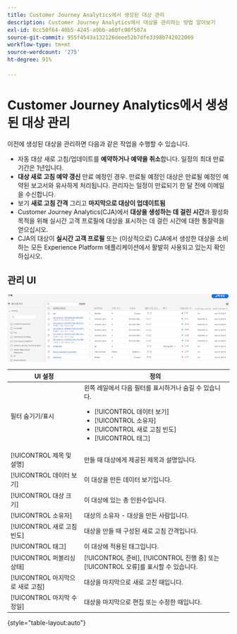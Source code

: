 ```yaml
---
title: Customer Journey Analytics에서 생성된 대상 관리
description: Customer Journey Analytics에서 대상을 관리하는 방법 알아보기
exl-id: 0cc50f64-40b5-4245-a9bb-a60fc90f507a
source-git-commit: 955f4543a132126deee52b7dfe3398b742022069
workflow-type: tm+mt
source-wordcount: '275'
ht-degree: 91%

---
```


# Customer Journey Analytics에서 생성된 대상 관리

이전에 생성된 대상을 관리하면 다음과 같은 작업을 수행할 수 있습니다.

* 자동 대상 새로 고침/업데이트를 **예약하거나 예약을 취소**&#x200B;합니다. 일정의 최대 만료 기간은 1년입니다.
* **대상 새로 고침 예약 갱신** 만료 예정인 경우. 만료될 예정인 대상은 만료될 예정인 예약된 보고서와 유사하게 처리됩니다. 관리자는 일정이 만료되기 한 달 전에 이메일을 수신합니다.
* 보기 **새로 고침 간격** 그리고 **마지막으로 대상이 업데이트됨**
* Customer Journey Analytics(CJA)에서 **대상을 생성하는 데 걸린 시간**&#x200B;과 활성화 목적을 위해 실시간 고객 프로필에 대상을 표시하는 데 걸린 시간에 대한 통찰력을 얻으십시오.
* CJA의 대상이 **실시간 고객 프로필** 또는 (이상적으로) CJA에서 생성한 대상을 소비하는 모든 Experience Platform 애플리케이션에서 활발히 사용되고 있는지 확인하십시오.

## 관리 UI

![](assets/manage.png)

| UI 설정 | 정의 |
| --- | --- |
| 필터 숨기기/표시 | 왼쪽 레일에서 다음 필터를 표시하거나 숨길 수 있습니다. <ul><li>[!UICONTROL 데이터 보기]</li><li>[!UICONTROL 소유자]</li><li>[!UICONTROL 새로 고침 빈도]</li><li>[!UICONTROL 태그]</li></ul> |
| [!UICONTROL 제목 및 설명] | 만들 때 대상에게 제공된 제목과 설명입니다. |
| [!UICONTROL 데이터 보기] | 이 대상을 만든 데이터 보기입니다. |
| [!UICONTROL 대상 크기] | 이 대상에 있는 총 인원수입니다. |
| [!UICONTROL 소유자] | 대상의 소유자 - 대상을 만든 사람입니다. |
| [!UICONTROL 새로 고침 빈도] | 대상을 만들 때 구성된 새로 고침 간격입니다. |
| [!UICONTROL 태그] | 이 대상에 적용된 태그입니다. |
| [!UICONTROL 퍼블리싱 상태] | [!UICONTROL 준비], [!UICONTROL 진행 중] 또는 [!UICONTROL 오류]를 표시할 수 있습니다. |
| [!UICONTROL  마지막으로 새로 고침] | 대상을 마지막으로 새로 고친 때입니다. |
| [!UICONTROL 마지막 수정일] | 대상을 마지막으로 편집 또는 수정한 때입니다. |

{style=&quot;table-layout:auto&quot;}
